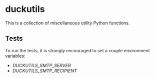 duckutils
=========

This is a collection of miscellaneous utility Python functions.

Tests
-----

To run the tests, it is strongly encouraged to set a couple environment
variables:

* *DUCKUTILS_SMTP_SERVER*
* *DUCKUTILS_SMTP_RECIPIENT*
